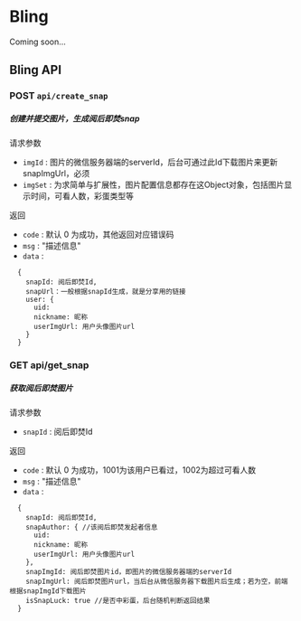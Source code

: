 # Bling
Coming soon...

## Bling API

### POST  `api/create_snap`
##### 创建并提交图片，生成阅后即焚snap
请求参数
  - `imgId` : 图片的微信服务器端的serverId，后台可通过此Id下载图片来更新snapImgUrl，必须
  - `imgSet` : 为求简单与扩展性，图片配置信息都存在这Object对象，包括图片显示时间，可看人数，彩蛋类型等
  
返回
  - `code` : 默认 0 为成功，其他返回对应错误码
  - `msg` : "描述信息"
  - `data` : 
```
  {
    snapId: 阅后即焚Id,
    snapUrl：一般根据snapId生成，就是分享用的链接
    user: {
      uid: 
      nickname: 昵称
      userImgUrl: 用户头像图片url
    }
  }
```
  
### GET api/get_snap
##### 获取阅后即焚图片
  请求参数
  - `snapId` : 阅后即焚Id
  
  返回
  - `code` : 默认 0 为成功，1001为该用户已看过，1002为超过可看人数
  - `msg` : "描述信息"
  - `data` :
```
  {
    snapId: 阅后即焚Id,
    snapAuthor: { //该阅后即焚发起者信息
      uid: 
      nickname: 昵称
      userImgUrl: 用户头像图片url
    },
    snapImgId: 阅后即焚图片id，即图片的微信服务器端的serverId
    snapImgUrl: 阅后即焚图片url，当后台从微信服务器下载图片后生成；若为空，前端根据snapImgId下载图片
    isSnapLuck: true //是否中彩蛋，后台随机判断返回结果
  }
```
